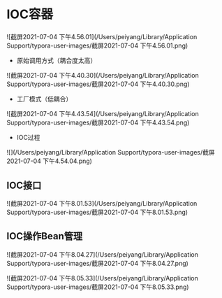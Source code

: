 #  IOC容器

###  

![截屏2021-07-04 下午4.56.01](/Users/peiyang/Library/Application Support/typora-user-images/截屏2021-07-04 下午4.56.01.png)



* 原始调用方式（耦合度太高）

![截屏2021-07-04 下午4.40.30](/Users/peiyang/Library/Application Support/typora-user-images/截屏2021-07-04 下午4.40.30.png)

* 工厂模式（低耦合）

![截屏2021-07-04 下午4.43.54](/Users/peiyang/Library/Application Support/typora-user-images/截屏2021-07-04 下午4.43.54.png)

* IOC过程

![](/Users/peiyang/Library/Application Support/typora-user-images/截屏2021-07-04 下午4.54.04.png)



## IOC接口

 ![截屏2021-07-04 下午8.01.53](/Users/peiyang/Library/Application Support/typora-user-images/截屏2021-07-04 下午8.01.53.png)



## IOC操作Bean管理  

![截屏2021-07-04 下午8.04.27](/Users/peiyang/Library/Application Support/typora-user-images/截屏2021-07-04 下午8.04.27.png)

![截屏2021-07-04 下午8.05.33](/Users/peiyang/Library/Application Support/typora-user-images/截屏2021-07-04 下午8.05.33.png)



